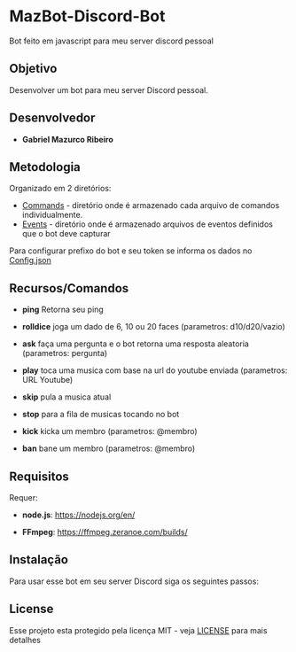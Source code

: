 # MazBot-Discord-Bot
Bot feito em javascript para meu server discord pessoal

## Objetivo
Desenvolver um bot para meu server Discord pessoal.

## Desenvolvedor
* **Gabriel Mazurco Ribeiro**

## Metodologia
Organizado em 2 diretórios:
  * [Commands](commands) - diretório onde é armazenado cada arquivo de comandos individualmente.
  * [Events](events) - diretório onde é armazenado arquivos de eventos definidos que o bot deve capturar

Para configurar prefixo do bot e seu token se informa os dados no [Config.json](config.json)

## Recursos/Comandos

* **ping** Retorna seu ping

* **rolldice** joga um dado de 6, 10 ou 20 faces (parametros: d10/d20/vazio)

* **ask** faça uma pergunta e o bot retorna uma resposta aleatoria (parametros: pergunta)

* **play** toca uma musica com base na url do youtube enviada (parametros: URL Youtube)

* **skip** pula a musica atual

* **stop** para a fila de musicas tocando no bot

* **kick** kicka um membro (parametros: @membro)

* **ban** bane um membro (parametros: @membro)

## Requisitos

Requer:
* **node.js**: https://nodejs.org/en/

* **FFmpeg**: https://ffmpeg.zeranoe.com/builds/

## Instalação
Para usar esse bot em seu server Discord siga os seguintes passos:

## License

Esse projeto esta protegido pela licença MIT - veja [LICENSE](LICENSE) para mais detalhes
